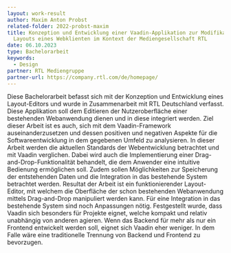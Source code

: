 ```yaml
---
layout: work-result
author: Maxim Anton Probst
related-folder: 2022-probst-maxim
title: Konzeption und Entwicklung einer Vaadin-Applikation zur Modifikation des
  Layouts eines Webklienten im Kontext der Mediengesellschaft RTL
date: 06.10.2023
type: Bachelorarbeit
keywords:
  - Design
partner: RTL Mediengruppe
partner-url: https://company.rtl.com/de/homepage/
---
```


Diese Bachelorarbeit befasst sich mit der Konzeption und Entwicklung eines Layout-Editors und wurde in Zusammenarbeit mit RTL Deutschland verfasst. Diese Applikation soll dem Editieren der Nutzeroberfläche einer bestehenden Webanwendung dienen und in diese integriert werden. Ziel dieser Arbeit ist es auch, sich mit dem Vaadin-Framework auseinanderzusetzen und dessen positiven und negativen Aspekte für die Softwareentwicklung in dem gegebenen Umfeld zu analysieren. In dieser Arbeit werden die aktuellen Standards der Webentwicklung betrachtet und mit Vaadin verglichen. Dabei wird auch die Implementierung einer Drag-and-Drop-Funktionalität behandelt, die dem Anwender eine intuitive Bedienung ermöglichen soll. Zudem sollen Möglichkeiten zur Speicherung der entstehenden Daten und die Integration in das bestehende System betrachtet werden.
Resultat der Arbeit ist ein funktionierender Layout-Editor, mit welchem die Oberfläche der schon bestehenden Webanwendung mittels Drag-and-Drop manipuliert werden kann. Für eine Integration in das bestehende System sind noch Anpassungen nötig. Festgestellt wurde, dass Vaadin sich besonders für Projekte eignet, welche kompakt und relativ unabhängig von anderen agieren. Wenn das Backend für mehr als nur ein Frontend entwickelt werden soll, eignet sich Vaadin eher weniger. In dem Falle wäre eine traditionelle Trennung von Backend und Frontend zu bevorzugen.
